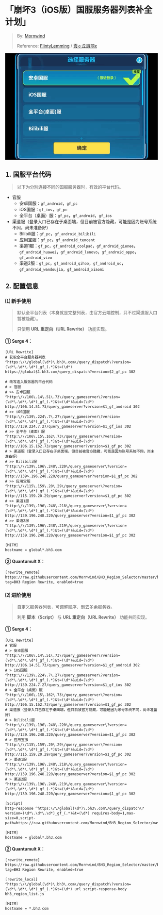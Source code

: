 # 「崩坏3（iOS版）国服服务器列表补全计划」
 > By: [Mornwind](https://github.com/Mornwind/BH3_Region_Selector)
 > 
 > Reference: [FlintyLemming](https://git.flinty.moe/root/bh3-switch) / [霞ヶ丘詩羽x](https://www.bilibili.com/read/cv3610324)

![国服服务器列表预览](/bh3_region_list_preview.gif)

## ⒈ 国服平台代码
 > 以下为分别连接不同的国服服务器时，有效的平台代码。

- 官服
  - 安卓国服：`gf_android`，`gf_pc`
  - iOS国服：`gf_ios`，`gf_pc`
  - 全平台（桌面）服：`gf_pc`，`gf_android`，`gf_ios`
- 渠道服（登录入口已存在于桌面端，但目前被官方隐藏，可能是因为账号系统不同，尚未准备好）
  - Bilibili服：`gf_pc`，`gf_android_bilibili`
  - 应用宝服：`gf_pc`，`gf_android_tencent`
  - 渠道1服：`gf_pc`，`gf_android_coolpad`，`gf_android_gionee`，`gf_android_huawei`，`gf_android_lenovo`，`gf_android_oppo`，`gf_android_vivo`
  - 渠道2服：`gf_pc`，`gf_android_qihoo`，`gf_android_uc`，`gf_android_wandoujia`，`gf_android_xiaomi`

## ⒉ 配置信息
### ⑴ 新手使用
 > 默认全平台列表（本身就是完整列表，由官方云端控制，只不过渠道服入口暂被隐藏）。
 > 
 > 只使用 **URL 重定向（URL Rewrite）** 功能实现。

#### ① Surge 4：
```
[URL Rewrite]
# 获取全平台服务器列表
^https:\/\/global(\d*)\.bh3\.com\/query_dispatch\?version=(\d*\.\d*\.\d*)_gf_(.*)&t=(\d*) https://global$1.bh3.com/query_dispatch?version=$2_gf_pc 302

# 改写连入服务器的平台代码
# > 官服
# >> 安卓国服
^http:\/\/106\.14\.51\.73\/query_gameserver\?version=(\d*\.\d*\.\d*)_gf_(.*)&t=(\d*)&uid=(\d*) http://106.14.51.73/query_gameserver?version=$1_gf_android 302
# >> iOS国服
^http:\/\/139\.224\.7\.27\/query_gameserver\?version=(\d*\.\d*\.\d*)_gf_(.*)&t=(\d*)&uid=(\d*) http://139.224.7.27/query_gameserver?version=$1_gf_ios 302
# >> 全平台（桌面）服
^http:\/\/106\.15\.162\.73\/query_gameserver\?version=(\d*\.\d*\.\d*)_gf_(.*)&t=(\d*)&uid=(\d*) http://106.15.162.73/query_gameserver?version=$1_gf_pc 302
# > 渠道服（登录入口已存在于桌面端，但目前被官方隐藏，可能是因为账号系统不同，尚未准备好）
# >> Bilibili服
^http:\/\/139\.196\.248\.220\/query_gameserver\?version=(\d*\.\d*\.\d*)_gf_(.*)&t=(\d*)&uid=(\d*) http://139>.196.248.220/query_gameserver?version=$1_gf_pc 302
# >> 应用宝服
^http:\/\/115\.159\.20\.29\/query_gameserver\?version=(\d*\.\d*\.\d*)_gf_(.*)&t=(\d*)&uid=(\d*) http://115.159.20.29/query_gameserver?version=$1_gf_pc 302
# >> 渠道1服
^http:\/\/139\.196\.248\.218\/query_gameserver\?version=(\d*\.\d*\.\d*)_gf_(.*)&t=(\d*)&uid=(\d*) http://139.196.248.220/query_gameserver?version=$1_gf_pc 302
# >> 渠道2服
^http:\/\/139\.196\.248\.219\/query_gameserver\?version=(\d*\.\d*\.\d*)_gf_(.*)&t=(\d*)&uid=(\d*) http://139.196.248.220/query_gameserver?version=$1_gf_pc 302

[MITM]
hostname = global*.bh3.com
```

#### ② Quantumult X：
```
[rewrite_remote]
https://raw.githubusercontent.com/Mornwind/BH3_Region_Selector/master/bh3_region_rewrite_basic.conf, tag=BH3 Region Rewrite, enabled=true
```

### ⑵ 进阶使用
 > 自定义服务器列表，可调整顺序、删去多余服务器。
 > 
 > 利用 **脚本（Script）** 与 **URL 重定向（URL Rewrite）** 功能共同实现。

#### ① Surge 4：
```
[URL Rewrite]
# 官服
# > 安卓国服
^http:\/\/106\.14\.51\.73\/query_gameserver\?version=(\d*\.\d*\.\d*)_gf_(.*)&t=(\d*)&uid=(\d*) http://106.14.51.73/query_gameserver?version=$1_gf_android 302
# > iOS国服
^http:\/\/139\.224\.7\.27\/query_gameserver\?version=(\d*\.\d*\.\d*)_gf_(.*)&t=(\d*)&uid=(\d*) http://139.224.7.27/query_gameserver?version=$1_gf_ios 302
# > 全平台（桌面）服
^http:\/\/106\.15\.162\.73\/query_gameserver\?version=(\d*\.\d*\.\d*)_gf_(.*)&t=(\d*)&uid=(\d*) http://106.15.162.73/query_gameserver?version=$1_gf_pc 302
# 渠道服（登录入口已存在于桌面端，但目前被官方隐藏，可能是因为账号系统不同，尚未准备好）
# > Bilibili服
^http:\/\/139\.196\.248\.220\/query_gameserver\?version=(\d*\.\d*\.\d*)_gf_(.*)&t=(\d*)&uid=(\d*) http://139.196.248.220/query_gameserver?version=$1_gf_pc 302
# > 应用宝服
^http:\/\/115\.159\.20\.29\/query_gameserver\?version=(\d*\.\d*\.\d*)_gf_(.*)&t=(\d*)&uid=(\d*) http://115.159.20.29/query_gameserver?version=$1_gf_pc 302
# > 渠道1服
^http:\/\/139\.196\.248\.218\/query_gameserver\?version=(\d*\.\d*\.\d*)_gf_(.*)&t=(\d*)&uid=(\d*) http://139.196.248.220/query_gameserver?version=$1_gf_pc 302
# > 渠道2服
^http:\/\/139\.196\.248\.219\/query_gameserver\?version=(\d*\.\d*\.\d*)_gf_(.*)&t=(\d*)&uid=(\d*) http://139.196.248.220/query_gameserver?version=$1_gf_pc 302

[Script]
http-response ^https:\/\/global(\d*)\.bh3\.com\/query_dispatch\?version=(\d*\.\d*\.\d*)_gf_(.*)&t=(\d*) requires-body=1,max-size=0,script-path=https://raw.githubusercontent.com/Mornwind/BH3_Region_Selector/master/bh3_region_list.js

[MITM]
hostname = global*.bh3.com
```

#### ② Quantumult X：
```
[rewrite_remote]
https://raw.githubusercontent.com/Mornwind/BH3_Region_Selector/master/bh3_region_rewrite_advanced.conf, tag=BH3 Region Rewrite, enabled=true

[rewrite_local]
^https:\/\/global(\d*)\.bh3\.com\/query_dispatch\?version=(\d*\.\d*\.\d*)_gf_(.*)&t=(\d*) url script-response-body bh3_region_list.js

[MITM]
hostname = *.bh3.com
```